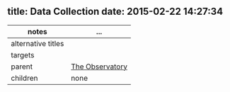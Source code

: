 title: Data Collection
date: 2015-02-22 14:27:34
---

 notes | ...
-------|-----
alternative titles |
targets |
parent | <a href="../the-observatory">The Observatory</a>
children | none
